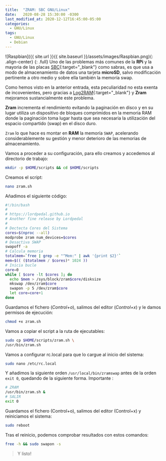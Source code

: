 ```yaml
---
title:  "ZRAM: SBC GNU/Linux"
date:   2020-08-28 15:30:00 -0300
last_modified_at: 2020-12-12T16:45:00-05:00
categories:
  - GNU/Linux
tags:
  - GNU/Linux
  - Debian
---
```


![Raspbian]({{ site.url }}{{ site.baseurl }}/assets/images/Raspbian.png){: .align-center}
{: .full}
Uno de las problemas más comunes de la **RPi** y la mayoria de las placas [SBC](https://es.wikipedia.org/wiki/Placa_computadora){:target="_blank"} como sabras, es que usa a modo de almacenamiento de datos una tarjeta **microSD**, salvo modificación pertinente a otro medio y sobre ella también la memoría swap.

Como hemos visto en la anterior entrada, esta peculiaridad no esta exenta de incovenientes, pero gracias a [Log2RAM](https://lordpedal.github.io/gnu/linux/log2ram-sbc-gnu/){:target="_blank"} y **Zram** mejoramos sustancialmente este problema.

**Zram** incrementa el rendimiento evitando la paginación en disco y en su lugar utiliza un dispositivo de bloques comprimidos en la memoria RAM donde la paginación toma lugar hasta que sea necesaria la utilización del espacio compartido (swap) en el disco duro.

`Zram` lo que hace es montar en **RAM** la memoría `SWAP`, acelerando considerablemente su gestión y menor deterioro de las memorias de almacenamiento.

Vamos a proceder a su configuración, para ello creamos y accedemos al directorio de trabajo:

```bash
mkdir -p $HOME/scripts && cd $HOME/scripts
```

Creamos el script:

```bash
nano zram.sh
```

Añadimos el siguiente código:

```bash
#!/bin/bash
#
# https://lordpedal.github.io
# Another fine release by Lordpedal
#
# Dectecta Cores del Sistema
cores=$(nproc --all)
modprobe zram num_devices=$cores
# Desactiva SWAP
swapoff -a
# Calcula memoria
totalmem=`free | grep -e "^Mem:" | awk '{print $2}'`
mem=$(( ($totalmem / $cores)* 1024 ))
# Inicia bucle
core=0
while [ $core -lt $cores ]; do
  echo $mem > /sys/block/zram$core/disksize
  mkswap /dev/zram$core
  swapon -p 5 /dev/zram$core
  let core=core+1
done
```

Guardamos el fichero (*Control+o*), salimos del editor (*Control+x*) y le damos permisos de ejecución:

```bash
chmod +x zram.sh
```

Vamos a copiar el script a la ruta de ejecutables:

```bash
sudo cp $HOME/scripts/zram.sh \
/usr/bin/zram.sh
```

Vamos a configurar rc.local para que lo cargue al inicio del sistema:

```bash
sudo nano /etc/rc.local
```

Y añadimos la siguiente orden `/usr/local/bin/zramswap` antes de la orden `exit 0`, quedando de la siguiente forma. Importante :

```bash
# ZRAM
/usr/bin/zram.sh &
# SALIR
exit 0
```

Guardamos el fichero (Control+o), salimos del editor (Control+x) y reiniciamos el sistema:

```bash
sudo reboot
```

Tras el reinicio, podemos comprobar resultados con estos comandos:

```bash
free -h && sudo swapon -s
```

> Y listo!
